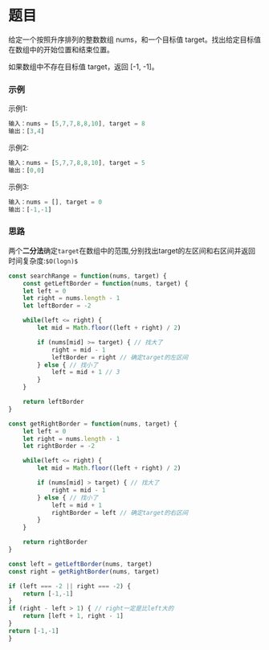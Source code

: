 # 题目
给定一个按照升序排列的整数数组 nums，和一个目标值 target。找出给定目标值在数组中的开始位置和结束位置。

如果数组中不存在目标值 target，返回 [-1, -1]。

### 示例
示例1:
```js
输入：nums = [5,7,7,8,8,10], target = 8
输出：[3,4]
```
示例2:
```js
输入：nums = [5,7,7,8,8,10], target = 5
输出：[0,0]
```
示例3:
```js
输入：nums = [], target = 0
输出：[-1,-1]
```

### 思路
  两个**二分法**确定`target`在数组中的范围,分别找出target的左区间和右区间并返回
  时间复杂度:`$O(logn)$`
```js
const searchRange = function(nums, target) {
    const getLeftBorder = function(nums, target) {
    let left = 0
    let right = nums.length - 1
    let leftBorder = -2

    while(left <= right) {
        let mid = Math.floor((left + right) / 2)

        if (nums[mid] >= target) { // 找大了
            right = mid - 1
            leftBorder = right // 确定target的左区间
        } else { // 找小了
            left = mid + 1 // 3
        }
    }

    return leftBorder
}

const getRightBorder = function(nums, target) {
    let left = 0
    let right = nums.length - 1
    let rightBorder = -2

    while(left <= right) {
        let mid = Math.floor((left + right) / 2)

        if (nums[mid] > target) { // 找大了
            right = mid - 1
        } else { // 找小了
            left = mid + 1
            rightBorder = left // 确定target的右区间
        }
    }

    return rightBorder
}

const left = getLeftBorder(nums, target)
const right = getRightBorder(nums, target)

if (left === -2 || right === -2) {
    return [-1,-1]
}
if (right - left > 1) { // right一定是比left大的
    return [left + 1, right - 1]
}
return [-1,-1]
}
```
